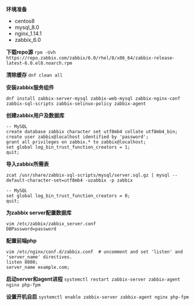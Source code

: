**环境准备**
- centos8
- mysql_8.0
- nginx_1.14.1
- zabbix_6.0

**下载repo源**
`rpm -Uvh https://repo.zabbix.com/zabbix/6.0/rhel/8/x86_64/zabbix-release-latest-6.0.el8.noarch.rpm`

**清除缓存**
`dnf clean all`

**安装zabbix服务组件**
```
dnf install zabbix-server-mysql zabbix-web-mysql zabbix-nginx-conf zabbix-sql-scripts zabbix-selinux-policy zabbix-agent
```

**创建zabbix用户及数据库**
```
-- MySQL
create database zabbix character set utf8mb4 collate utf8mb4_bin;
create user zabbix@localhost identified by 'password';
grant all privileges on zabbix.* to zabbix@localhost;
set global log_bin_trust_function_creators = 1;
quit;
```

**导入zabbix所需表**
```
zcat /usr/share/zabbix-sql-scripts/mysql/server.sql.gz | mysql --default-character-set=utf8mb4 -uzabbix -p zabbix

-- MySQL
set global log_bin_trust_function_creators = 0;
quit;
```

**为zabbix server配置数据库**
```
vim /etc/zabbix/zabbix_server.conf
DBPassword=password
```

**配置前端php**
```
vim /etc/nginx/conf.d/zabbix.conf  # uncomment and set 'listen' and 'server_name' directives.
listen 8080;
server_name example.com;
```

**启动server和agent进程**
`systemctl restart zabbix-server zabbix-agent nginx php-fpm`

**设置开机自启**
`systemctl enable zabbix-server zabbix-agent nginx php-fpm`


<!-- sudo firewall-cmd --add-port=80/tcp --permanent


max_allowed_packet = 64M


explicit_defaults_for_timestamp=true

rm -rf /var/lib/mysql/* -->

